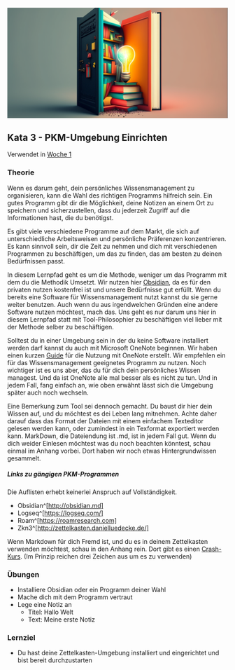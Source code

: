![Wählen eines Programms für die PKM-Umgebung](images/woche2.png)

## Kata 3 - PKM-Umgebung Einrichten

Verwendet in [Woche 1](2-1-Woche-1.md)

### Theorie
Wenn es darum geht, dein persönliches Wissensmanagement zu organisieren, kann die Wahl des richtigen Programms hilfreich sein. Ein gutes Programm gibt dir die Möglichkeit, deine Notizen an einem Ort zu speichern und sicherzustellen, dass du jederzeit Zugriff auf die Informationen hast, die du benötigst.

Es gibt viele verschiedene Programme auf dem Markt, die sich auf unterschiedliche Arbeitsweisen und persönliche Präferenzen konzentrieren. Es kann sinnvoll sein, dir die Zeit zu nehmen und dich mit verschiedenen Programmen zu beschäftigen, um das zu finden, das am besten zu deinen Bedürfnissen passt.

In diesem Lernpfad geht es um die Methode, weniger um das Programm mit dem du die Methodik Umsetzt. Wir nutzen hier [Obsidian](http://obsidian.md), da es für den privaten nutzen kostenfrei ist und unsere Bedürfnisse gut erfüllt. Wenn du bereits eine Software für Wissensmanagement nutzt kannst du sie gerne weiter benutzen. Auch wenn du aus irgendwelchen Gründen eine andere Software nutzen möchtest, mach das. Uns geht es nur darum uns hier in diesem Lernpfad statt mit Tool-Philosophier zu beschäftigen viel lieber mit der Methode selber zu beschäftigen.

Solltest du in einer Umgebung sein in der du keine Software installiert werden darf kannst du auch mit Microsoft OneNote beginnen. Wir haben einen kurzen [Guide](3-0-3-Guide-PKM-mit-OneNote.md) für die Nutzung mit OneNote erstellt. Wir empfehlen ein für das Wissensmanagement geeignetes Programm zu nutzen. Noch wichtiger ist es uns aber, das du für dich dein persönliches Wissen managest. Und da ist OneNote alle mal besser als es nicht zu tun. Und in jedem Fall, fang einfach an, wie oben erwähnt lässt sich die Umgebung später auch noch wechseln.

Eine Bemerkung zum Tool sei dennoch gemacht. Du baust dir hier dein Wissen auf, und du möchtest es dei Leben lang mitnehmen. Achte daher darauf dass das Format der Dateien mit einem einfachem Texteditor gelesen werden kann, oder zumindest in ein Texformat exportiert werden kann. MarkDown, die Dateiendung ist .md, ist in jedem Fall gut. Wenn du dich weider Einlesen möchtest was du noch beachten könntest, schau einmal im Anhang vorbei. Dort haben wir noch etwas Hintergrundwissen gesammelt.



##### Links zu gängigen PKM-Programmen

Die Auflisten erhebt keinerlei Anspruch auf Vollständigkeit.

- Obsidian^[http://obsidian.md]
- Logseq^[https://logseq.com/]
- Roam^[https://roamresearch.com]
- Zkn3^[http://zettelkasten.danielluedecke.de/]

Wenn Markdown für dich Fremd ist, und du es in deinem Zettelkasten verwenden möchtest, schau in den Anhang rein. Dort gibt es einen [Crash-Kurs](3-0-1-was-ist-markdown.md). (Im Prinzip reichen drei Zeichen aus um es zu verwenden)


### Übungen
- Installiere Obsidian oder ein Programm deiner Wahl
- Mache dich mit dem Programm vertraut
- Lege eine Notiz an
	- Titel: Hallo Welt
	- Text: Meine erste Notiz


### Lernziel
- Du hast deine Zettelkasten-Umgebung installiert und eingerichtet und bist bereit durchzustarten

